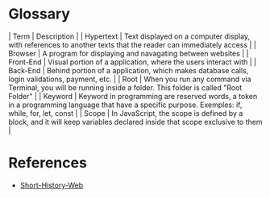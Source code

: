 # Glossary
| Term      | Description |
| Hypertext | Text displayed on a computer display, with references to another texts that the reader can immediately access |
| Browser   | A program for displaying and navagating between websites |
| Front-End | Visual portion of a application, where the users interact with |
| Back-End  | Behind portion of a application, which makes database calls, login validations, payment, etc. |
| Root      | When you run any command via Terminal, you will be running inside a folder. This folder is called "Root Folder" |
| Keyword   | Keyword in programming are reserved words, a token in a programming language that have a specific purpose. Exemples: if, while, for, let, const |
| Scope     | In JavaScript, the scope is defined by a block, and it will keep variables declared inside that scope exclusive to them |

# References
- [Short-History-Web](https://home.cern/science/computing/birth-web/short-history-web)